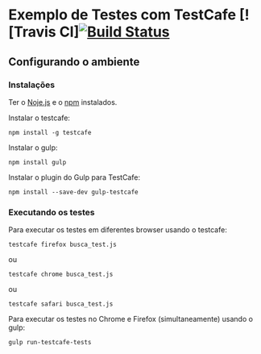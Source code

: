 # Exemplo de Testes com TestCafe [![Travis CI][![Build Status](https://travis-ci.org/samycici/loja-integrada-testcafe.svg?branch=master)](https://travis-ci.org/samycici/loja-integrada-testcafe)

## Configurando o ambiente ##

### Instalações ###
Ter o [Noje.js](https://nodejs.org/) e o [npm](https://www.npmjs.com/) instalados.

Instalar o testcafe:
```shell
npm install -g testcafe
```

Instalar o gulp:
```shell
npm install gulp
```

Instalar o plugin do Gulp para TestCafe:
```shell
npm install --save-dev gulp-testcafe
```
### Executando os testes ###

Para executar os testes em diferentes browser usando o testcafe:
```shell
testcafe firefox busca_test.js
```
ou
```shell
testcafe chrome busca_test.js
```

ou

```shell
testcafe safari busca_test.js
```

Para executar os testes no Chrome e Firefox (simultaneamente) usando o gulp:
```shell
gulp run-testcafe-tests
```
